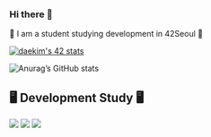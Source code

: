 ### Hi there 👋

🌱 I am a student studying development in 42Seoul 🌱

[![daekim's 42 stats](https://badge42.herokuapp.com/api/stats/daekim?privacyEmail=true)](https://github.com/KimDae-hyun)



![Anurag’s GitHub stats](https://github-readme-stats.vercel.app/api?username=KimDae-hyun&show_icons=true&theme=merko)



 ## 🖥  Development Study  🖥
<img src="https://img.shields.io/badge/-seoul-222222?style=flat&logo=42"/> <img src="https://img.shields.io/badge/-language-3344ff?style=flat&logo=c"/> <img src="https://img.shields.io/badge/-slack-AA00AA?style=flat&logo=slack"/>


<!--
**KimDae-hyun/KimDae-hyun** is a ✨ _special_ ✨ repository because its `README.md` (this file) appears on your GitHub profile.

Here are some ideas to get you started:

- 🔭 I’m currently working on ...
- 🌱 I’m currently learning ...
- 👯 I’m looking to collaborate on ...
- 🤔 I’m looking for help with ...
- 💬 Ask me about ...
- 📫 How to reach me: ...
- 😄 Pronouns: ...
- ⚡ Fun fact: ...
-->
